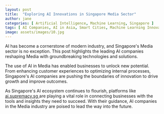```yaml
---
layout: post
title:  "Exploring AI Innovations in Singapore Media Sector"
author: jane
categories: [ Artificial Intelligence, Machine Learning, Singapore ]
tags: [ AI Companies, AI in Asia, Smart Cities, Machine Learning Innovations, AI Revolution ]
image: assets/images/10.jpg
---
```


AI has become a cornerstone of modern industry, and Singapore's Media sector is no exception. This post highlights the leading AI companies reshaping Media with groundbreaking technologies and solutions.

The use of AI in Media has enabled businesses to unlock new potential. From enhancing customer experiences to optimizing internal processes, Singapore's AI companies are pushing the boundaries of innovation to drive growth and improve outcomes.

As Singapore's AI ecosystem continues to flourish, platforms like <a href="https://ai.supremacy.sg" target="_blank"> ai.supremacy.sg </a> are playing a vital role in connecting businesses with the tools and insights they need to succeed. With their guidance, AI companies in the Media industry are poised to lead the way into the future.
